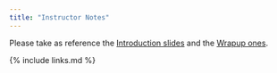 ```yaml
---
title: "Instructor Notes"
---
```


Please take as reference the [Introduction slides](https://docs.google.com/viewer?url=https://raw.githubusercontent.com/CMSTrackingPOG/trackingvertexing/blob/gh-pages/files/CMSDASCERN2023_TrackingVertexingExercise_Introduction.pdf) and the [Wrapup ones](https://docs.google.com/viewer?url=https://raw.githubusercontent.com/CMSTrackingPOG/trackingvertexing/blob/gh-pages/files/CMSDASCERN2023_TrackingVertexingExercise_Wrapup.pdf).

{% include links.md %}
